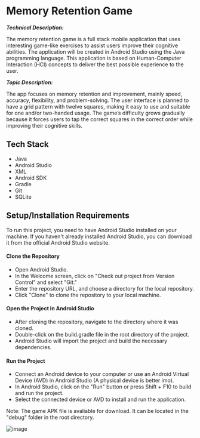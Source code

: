 # Memory Retention Game

***Technical Description:***

The memory retention game is a full stack mobile application that uses interesting game-like exercises to assist users improve their cognitive abilities. The application will be created in Android Studio using the Java programming language. This application is based on Human-Computer Interaction (HCI) concepts to deliver the best possible experience to the user. 

***Topic Description:***

The app focuses on memory retention and improvement, mainly speed, accuracy, flexibility, and problem-solving. The user interface is planned to have a grid pattern with twelve squares, making it easy to use and suitable for one and/or two-handed usage. The game’s difficulty grows gradually because it forces users to tap the correct squares in the correct order while improving their cognitive skills. 
## Tech Stack

* Java
* Android Studio
* XML
* Android SDK
* Gradle
* Git
* SQLite

## Setup/Installation Requirements
To run this project, you need to have Android Studio installed on your machine. If you haven't already installed Android Studio, you can download it from the official Android Studio website.

#### Clone the Repository
* Open Android Studio.
* In the Welcome screen, click on "Check out project from Version Control" and select "Git."
* Enter the repository URL, and choose a directory for the local repository.
* Click "Clone" to clone the repository to your local machine.

#### Open the Project in Android Studio
* After cloning the repository, navigate to the directory where it was cloned.
* Double-click on the build.gradle file in the root directory of the project.
* Android Studio will import the project and build the necessary dependencies.

#### Run the Project
* Connect an Android device to your computer or use an Android Virtual Device (AVD) in Android Studio (A physical device is better imo).
* In Android Studio, click on the "Run" button or press Shift + F10 to build and run the project.
* Select the connected device or AVD to install and run the application.

Note: The game APK file is avaliable for download. It can be located in the "debug" folder in the root directory.

![image](https://github.com/MM120-i/EECS4443/assets/80307451/b56dd3a2-a96e-4e4e-ac11-83bb93d708d3)

